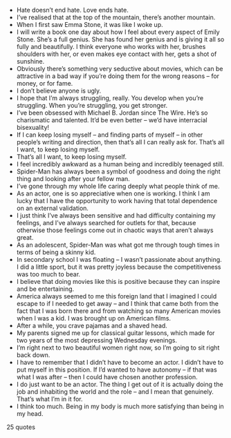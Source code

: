  - Hate doesn’t end hate. Love ends hate.
 - I’ve realised that at the top of the mountain, there’s another mountain.
 - When I first saw Emma Stone, it was like I woke up.
 - I will write a book one day about how I feel about every aspect of Emily Stone. She’s a full genius. She has found her genius and is giving it all so fully and beautifully. I think everyone who works with her, brushes shoulders with her, or even makes eye contact with her, gets a shot of sunshine.
 - Obviously there’s something very seductive about movies, which can be attractive in a bad way if you’re doing them for the wrong reasons – for money, or for fame.
 - I don’t believe anyone is ugly.
 - I hope that I’m always struggling, really. You develop when you’re struggling. When you’re struggling, you get stronger.
 - I’ve been obsessed with Michael B. Jordan since The Wire. He’s so charismatic and talented. It’d be even better – we’d have interracial bisexuality!
 - If I can keep losing myself – and finding parts of myself – in other people’s writing and direction, then that’s all I can really ask for. That’s all I want, to keep losing myself.
 - That’s all I want, to keep losing myself.
 - I feel incredibly awkward as a human being and incredibly teenaged still.
 - Spider-Man has always been a symbol of goodness and doing the right thing and looking after your fellow man.
 - I’ve gone through my whole life caring deeply what people think of me.
 - As an actor, one is so appreciative when one is working. I think I am lucky that I have the opportunity to work having that total dependence on an external validation.
 - I just think I’ve always been sensitive and had difficulty containing my feelings, and I’ve always searched for outlets for that, because otherwise those feelings come out in chaotic ways that aren’t always great.
 - As an adolescent, Spider-Man was what got me through tough times in terms of being a skinny kid.
 - In secondary school I was floating – I wasn’t passionate about anything. I did a little sport, but it was pretty joyless because the competitiveness was too much to bear.
 - I believe that doing movies like this is positive because they can inspire and be entertaining.
 - America always seemed to me this foreign land that I imagined I could escape to if I needed to get away – and I think that came both from the fact that I was born there and from watching so many American movies when I was a kid. I was brought up on American films.
 - After a while, you crave pajamas and a shaved head.
 - My parents signed me up for classical guitar lessons, which made for two years of the most depressing Wednesday evenings.
 - I’m right next to two beautiful women right now, so I’m going to sit right back down.
 - I have to remember that I didn’t have to become an actor. I didn’t have to put myself in this position. If I’d wanted to have autonomy – if that was what I was after – then I could have chosen another profession.
 - I do just want to be an actor. The thing I get out of it is actually doing the job and inhabiting the world and the role – and I mean that genuinely. That’s what I’m in it for.
 - I think too much. Being in my body is much more satisfying than being in my head.

25 quotes